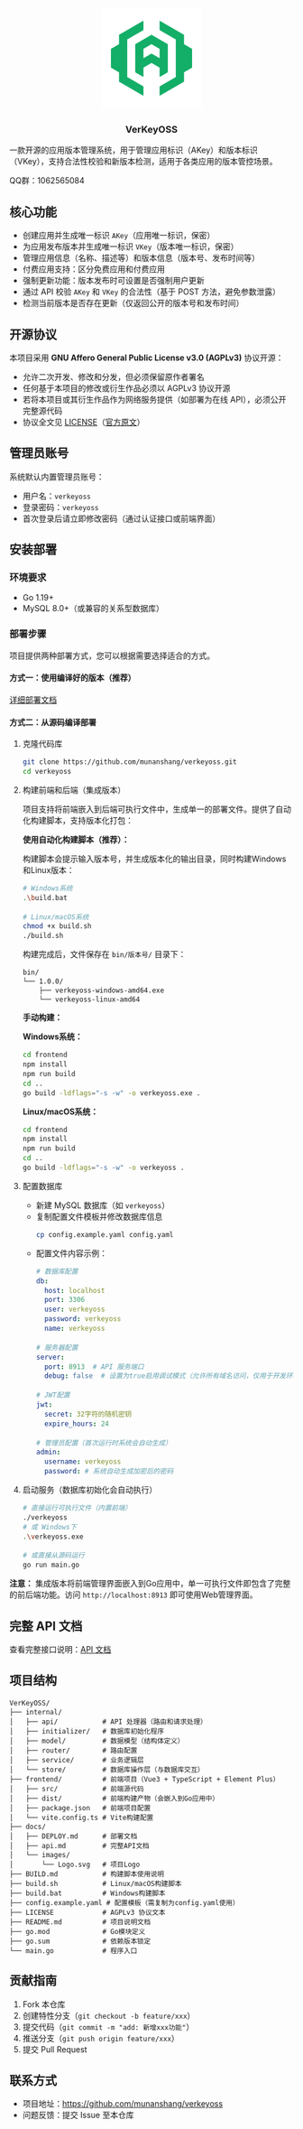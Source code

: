 <div align="center">
  <img src="docs/images/Logo.svg" alt="Logo" width="180" height="180">
</div>

<h3 align="center">VerKeyOSS</h3>

一款开源的应用版本管理系统，用于管理应用标识（AKey）和版本标识（VKey），支持合法性校验和新版本检测，适用于各类应用的版本管控场景。

QQ群：1062565084

## 核心功能

- 创建应用并生成唯一标识 `AKey`（应用唯一标识，保密）
- 为应用发布版本并生成唯一标识 `VKey`（版本唯一标识，保密）
- 管理应用信息（名称、描述等）和版本信息（版本号、发布时间等）
- 付费应用支持：区分免费应用和付费应用
- 强制更新功能：版本发布时可设置是否强制用户更新
- 通过 API 校验 `AKey` 和 `VKey` 的合法性（基于 POST 方法，避免参数泄露）
- 检测当前版本是否存在更新（仅返回公开的版本号和发布时间）

## 开源协议

本项目采用 **GNU Affero General Public License v3.0 (AGPLv3)** 协议开源：
- 允许二次开发、修改和分发，但必须保留原作者署名
- 任何基于本项目的修改或衍生作品必须以 AGPLv3 协议开源
- 若将本项目或其衍生作品作为网络服务提供（如部署为在线 API），必须公开完整源代码
- 协议全文见 [LICENSE](LICENSE)（[官方原文](https://www.gnu.org/licenses/agpl-3.0.txt)）

## 管理员账号

系统默认内置管理员账号：
- 用户名：`verkeyoss`
- 登录密码：`verkeyoss`
- 首次登录后请立即修改密码（通过认证接口或前端界面）

## 安装部署

### 环境要求
- Go 1.19+
- MySQL 8.0+（或兼容的关系型数据库）

### 部署步骤

项目提供两种部署方式，您可以根据需要选择适合的方式。

#### 方式一：使用编译好的版本（推荐）

  [详细部署文档](docs/DEPLOY.md)

#### 方式二：从源码编译部署

1. 克隆代码库
   ```bash
   git clone https://github.com/munanshang/verkeyoss.git
   cd verkeyoss
   ```

2. 构建前端和后端（集成版本）
   
   项目支持将前端嵌入到后端可执行文件中，生成单一的部署文件。提供了自动化构建脚本，支持版本化打包：
   
   **使用自动化构建脚本（推荐）：**
   
   构建脚本会提示输入版本号，并生成版本化的输出目录，同时构建Windows和Linux版本：
   
   ```bash
   # Windows系统
   .\build.bat
   
   # Linux/macOS系统
   chmod +x build.sh
   ./build.sh
   ```
   
   构建完成后，文件保存在 `bin/版本号/` 目录下：
   ```
   bin/
   └── 1.0.0/
       ├── verkeyoss-windows-amd64.exe
       └── verkeyoss-linux-amd64
   ```
   
   **手动构建：**
   
   **Windows系统：**
   ```bash
   cd frontend
   npm install
   npm run build
   cd ..
   go build -ldflags="-s -w" -o verkeyoss.exe .
   ```
   
   **Linux/macOS系统：**
   ```bash
   cd frontend
   npm install
   npm run build
   cd ..
   go build -ldflags="-s -w" -o verkeyoss .
   ```

3. 配置数据库
   - 新建 MySQL 数据库（如 `verkeyoss`）
   - 复制配置文件模板并修改数据库信息
     ```bash
     cp config.example.yaml config.yaml
     ```
   - 配置文件内容示例：
     ```yaml
     # 数据库配置
     db:
       host: localhost
       port: 3306
       user: verkeyoss
       password: verkeyoss
       name: verkeyoss

     # 服务器配置
     server:
       port: 8913  # API 服务端口
       debug: false  # 设置为true启用调试模式（允许所有域名访问，仅用于开发环境）

     # JWT配置
     jwt:
       secret: 32字符的随机密钥
       expire_hours: 24

     # 管理员配置（首次运行时系统会自动生成）
     admin:
       username: verkeyoss
       password: # 系统自动生成加密后的密码
     ```

3. 启动服务（数据库初始化会自动执行）
   ```bash
   # 直接运行可执行文件（内置前端）
   ./verkeyoss
   # 或 Windows下
   .\verkeyoss.exe
   
   # 或直接从源码运行
   go run main.go
   ```

**注意：** 集成版本将前端管理界面嵌入到Go应用中，单一可执行文件即包含了完整的前后端功能。访问 `http://localhost:8913` 即可使用Web管理界面。

## 完整 API 文档

查看完整接口说明：[API 文档](docs/api.md)

## 项目结构
```
VerKeyOSS/
├── internal/
│   ├── api/           # API 处理器（路由和请求处理）
│   ├── initializer/   # 数据库初始化程序
│   ├── model/         # 数据模型（结构体定义）
│   ├── router/        # 路由配置
│   ├── service/       # 业务逻辑层
│   └── store/         # 数据库操作层（与数据库交互）
├── frontend/          # 前端项目（Vue3 + TypeScript + Element Plus）
│   ├── src/           # 前端源代码
│   ├── dist/          # 前端构建产物（会嵌入到Go应用中）
│   ├── package.json   # 前端项目配置
│   └── vite.config.ts # Vite构建配置
├── docs/
│   ├── DEPLOY.md      # 部署文档
│   ├── api.md         # 完整API文档
│   └── images/
│       └── Logo.svg   # 项目Logo
├── BUILD.md           # 构建脚本使用说明
├── build.sh           # Linux/macOS构建脚本
├── build.bat          # Windows构建脚本
├── config.example.yaml # 配置模板（需复制为config.yaml使用）
├── LICENSE            # AGPLv3 协议文本
├── README.md          # 项目说明文档
├── go.mod             # Go模块定义
├── go.sum             # 依赖版本锁定
└── main.go            # 程序入口
```

## 贡献指南

1. Fork 本仓库
2. 创建特性分支（`git checkout -b feature/xxx`）
3. 提交代码（`git commit -m "add: 新增xxx功能"`）
4. 推送分支（`git push origin feature/xxx`）
5. 提交 Pull Request

## 联系方式

- 项目地址：https://github.com/munanshang/verkeyoss
- 问题反馈：提交 Issue 至本仓库